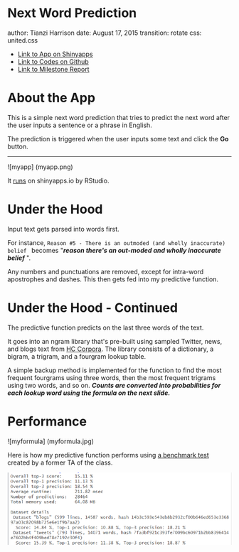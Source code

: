 Next Word Prediction
========================================================
author: Tianzi Harrison
date: August 17, 2015
transition: rotate
css: united.css

- [Link to App on Shinyapps](http://tianzih.shinyapps.io/nextword)
- [Link to Codes on Github](https://github.com/anguillanneuf/capstone)
- [Link to Milestone Report](http://rpubs.com/anguillanneuf/nextword)

About the App
========================================================

This is a simple next word prediction that tries to predict the next word after the user inputs a sentence or a phrase in English. 

The prediction is triggered when the user inputs some text and click the **Go** button. 

***

![myapp] (myapp.png)


It [runs](https://tianzih.shinyapps.io/nextword) on shinyapps.io by RStudio. 

Under the Hood
========================================================



Input text gets parsed into words first. 

For instance, `Reason #5 - There is an outmoded (and wholly inaccurate) belief `  becomes  "***reason there's an out-moded and wholly inaccurate belief*** ".

Any numbers and punctuations are removed, except for intra-word apostrophes and dashes. This then gets fed into my predictive function. 

Under the Hood - Continued
========================================================

The predictive function predicts on the last three words of the text. 

It goes into an ngram library that's pre-built using sampled Twitter, news, and blogs text from [HC Corpora](http://www.corpora.heliohost.org/). The library consists of a dictionary, a bigram, a trigram, and a fourgram lookup table. 

A simple backup method is implemented for the function to find the most frequent fourgrams using three words, then the most frequent trigrams using two words, and so on. ***Counts are converted into probabilities for each lookup word using the formula on the next slide.***

Performance
========================================================

![myformula] (myformula.jpg)

Here is how my predictive function performs using [a benchmark test](https://github.com/hfoffani/dsci-benchmark) created by a former TA of the class.

![mybenchmark](mybenchmark.png)
